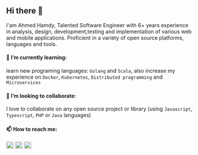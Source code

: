 ## Hi there 👋

I'am Ahmed Hamdy, Talented Software Engineer with 6+ years experience in analysis, design, development,testing and implementation of various web and mobile applications. Proficient in a variety of open source platforms, languages and tools.

#### 🌱 I’m currently learning:
learn new programing languages: `Golang` and `Scala`, also increase my experience on `Docker`, `Kubernetes`, `Distributed programming` and `Microservices`

#### 👯 I’m looking to collaborate:
I love to collaborate on any open source project or library (using `Javascript`, `Typescript`, `PHP` or `Java` languages)

#### 📫 How to reach me:
<p align="left">
<a href="http://www.linkedin.com/in/ahmedhamdy90" target="blank"><img align="center" src="https://cdn.jsdelivr.net/npm/simple-icons@3.0.1/icons/linkedin.svg" alt="ahmedhamdy90" height="20" width="20" /></a>
<a href="https://stackoverflow.com/users/1908296/ahmed-hamdy" target="blank"><img align="center" src="https://cdn.jsdelivr.net/npm/simple-icons@3.0.1/icons/stackoverflow.svg" alt="ahmedhamdy90" height="20" width="20" /></a>
<a href="mailto:ahmedhamdy20@gmail.com" target="blank"><img align="center" src="https://cdn.jsdelivr.net/npm/simple-icons@3.0.1/icons/gmail.svg" alt="ahmedhamdy90" height="20" width="20" /></a>
</p>
